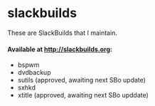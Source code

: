 slackbuilds
===========

These are SlackBuilds that I maintain.

#### Available at http://slackbuilds.org:

* bspwm
* dvdbackup
* sutils (approved, awaiting next SBo update)
* sxhkd
* xtitle (approved, awaiting next SBo upddate)
